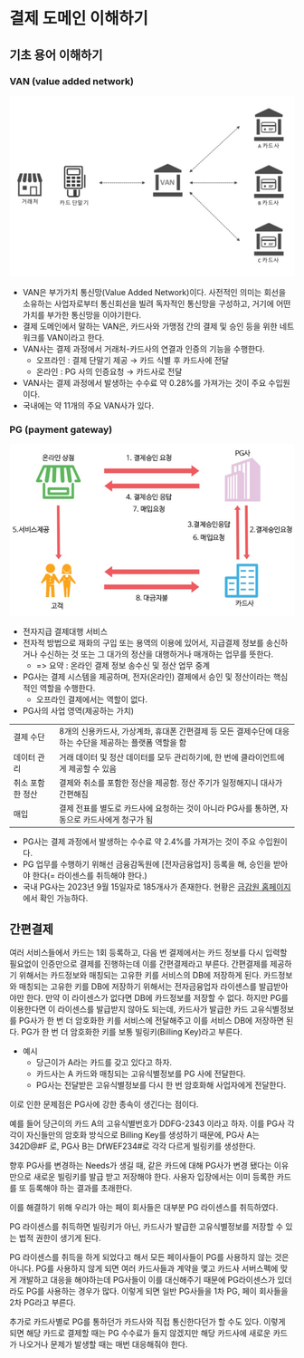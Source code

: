 # 결제 도메인 이해하기

## 기초 용어 이해하기
### VAN (value added network)

![van](./image/van.png)

- VAN은 부가가치 통신망(Value Added Network)이다. 사전적인 의미는 회선을 소유하는 사업자로부터 통신회선을 빌려 독자적인 통신망을 구성하고, 거기에 어떤 가치를 부가한 통신망을 이야기한다. 
- 결제 도메인에서 말하는 VAN은, 카드사와 가맹점 간의 결제 및 승인 등을 위한 네트워크를 VAN이라고 한다.
- VAN사는 결제 과정에서 거래처-카드사의 연결과 인증의 기능을 수행한다.
  - 오프라인 : 결제 단말기 제공 → 카드 식별 후 카드사에 전달
  - 온라인 : PG 사의 인증요청 → 카드사로 전달
- VAN사는 결제 과정에서 발생하는 수수료 약 0.28%를 가져가는 것이 주요 수입원이다.
- 국내에는 약 11개의 주요 VAN사가 있다.

### PG (payment gateway)

![pg](./image/pg.png)

- 전자지급 결제대행 서비스
- 전자적 방법으로 재화의 구입 또는 용역의 이용에 있어서, 지급결제 정보를 송신하거나 수신하는 것 또는 그 대가의 정산을 대행하거나 매개하는 업무를 뜻한다.
  - => 요약 : 온라인 결제 정보 송수신 및 정산 업무 중계
- PG사는 결제 시스템을 제공하며, 전자(온라인) 결제에서 승인 및 정산이라는 핵심적인 역할을 수행한다. 
  - 오프라인 결제에서는 역할이 없다.
- PG사의 사업 영역(제공하는 가치)

| | |
|---|---|
| 결제 수단 | 8개의 신용카드사, 가상계좌, 휴대폰 간편결제 등 모든 결제수단에 대응하는 수단을 제공하는 플랫폼 역할을 함 |
| 데이터 관리 | 거래 데이터 및 정산 데이터를 모두 관리하기에, 한 번에 클라이언트에게 제공할 수 있음 |
| 취소 포함한 정산 | 결제와 취소를 포함한 정산을 제공함. 정산 주기가 일정해지니 대사가 간편해짐 |
| 매입 | 결제 전표를 별도로 카드사에 요청하는 것이 아니라 PG사를 통하면, 자동으로 카드사에게 청구가 됨 |

- PG사는 결제 과정에서 발생하는 수수료 약 2.4%를 가져가는 것이 주요 수입원이다.
- PG 업무를 수행하기 위해선 금융감독원에 [전자금융업자] 등록을 해, 승인을 받아야 한다(= 라이센스를 취득해야 한다.)
- 국내 PG사는 2023년 9월 15일자로 185개사가 존재한다. 현황은 [금감원 홈페이지](https://www.fcsc.kr/B/fu_b_06.jsp)에서 확인 가능하다.

## 간편결제

여러 서비스들에서 카드는 1회 등록하고, 다음 번 결제에서는 카드 정보를 다시 입력할 필요없이 인증만으로 결제를 진행하는데 이를 간편결제라고 부른다. 간편결제를 제공하기 위해서는 카드정보와 매칭되는 고유한 키를 서비스의 DB에 저장하게 된다. 카드정보와 매칭되는 고유한 키를 DB에 저장하기 위해서는 전자금융업자 라이센스를 발급받아야만 한다. 만약 이 라이센스가 없다면 DB에 카드정보를 저장할 수 없다. 하지만 PG를 이용한다면 이 라이센스를 발급받지 않아도 되는데, 카드사가 발급한 카드 고유식별정보를 PG사가 한 번 더 암호화한 키를 서비스에 전달해주고 이를 서비스 DB에 저장하면 된다. PG가 한 번 더 암호화한 키를 보통 빌링키(Billing Key)라고 부른다.

- 예시
  - 당근이가 A라는 카드를 갖고 있다고 하자.
  - 카드사는 A 카드와 매칭되는 고유식별정보를 PG 사에 전달한다.
  - PG사는 전달받은 고유식별정보를 다시 한 번 암호화해 사업자에게 전달한다.

이로 인한 문제점은 PG사에 강한 종속이 생긴다는 점이다.

예를 들어 당근이의 카드 A의 고유식별번호가 DDFG-2343 이라고 하자. 이를 PG사 각각이 자신들만의 암호화 방식으로 Billing Key를 생성하기 때문에, PG사 A는 342D@#F 로, PG사 B는 DfWEF234#로 각각 다르게 빌링키를 생성한다.

향후 PG사를 변경하는 Needs가 생길 때, 같은 카드에 대해 PG사가 변경 됐다는 이유만으로 새로운 빌링키를 발급 받고 저장해야 한다. 사용자 입장에서는 이미 등록한 카드를 또 등록해야 하는 결과를 초래한다.

이를 해결하기 위해 우리가 아는 페이 회사들은 대부분 PG 라이센스를 취득하였다.

PG 라이센스를 취득하면 빌링키가 아닌, 카드사가 발급한 고유식별정보를 저장할 수 있는 법적 권한이 생기게 된다. 

PG 라이센스를 취득을 하게 되었다고 해서 모든 페이사들이 PG를 사용하지 않는 것은 아니다. PG를 사용하지 않게 되면 여러 카드사들과 계약을 맻고 카드사 서버스펙에 맞게 개발하고 대응을 해야하는데 PG사들이 이를 대신해주기 때문에 PG라이센스가 있더라도 PG를 사용하는 경우가 많다. 이렇게 되면 일반 PG사들을 1차 PG, 페이 회사들을 2차 PG라고 부른다.

추가로 카드사별로 PG를 통하던가 카드사와 직접 통신한다던가 할 수도 있다. 이렇게 되면 해당 카드로 결제할 때는 PG 수수료가 들지 않겠지만 해당 카드사에 새로운 카드가 나오거나 문제가 발생할 때는 매번 대응해줘야 한다.
